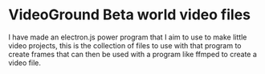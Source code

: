 # VideoGround Beta world video files

I have made an electron.js power program that I aim to use to make little video projects, this is the collection of files to use with that program to create frames that can then be used with a program like ffmped to create a video file.
